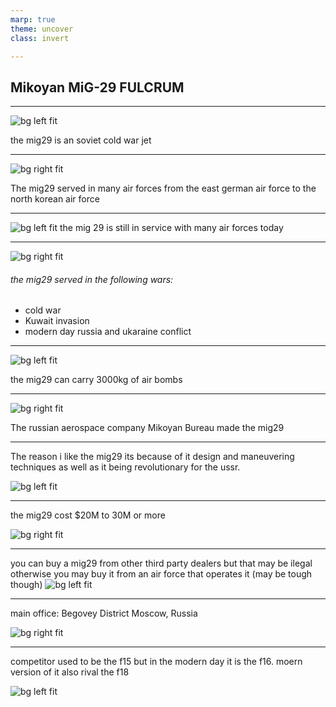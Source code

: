 ```yaml
--- 
marp: true
theme: uncover
class: invert

--- 
```

Mikoyan MiG-29 FULCRUM
---

---

![bg left fit](https://cdn.jetphotos.com/full/1/27016_1057815124.jpg)

the mig29 is an soviet cold war jet 

---
![bg right fit](https://upload.wikimedia.org/wikipedia/commons/thumb/c/c4/Hungarian_Air_Force_Mikoyan-Gurevich_MiG-29B_%289-12A%29_Lofting-1.jpg/800px-Hungarian_Air_Force_Mikoyan-Gurevich_MiG-29B_%289-12A%29_Lofting-1.jpg?20120812043410)

The mig29 served in many air forces from the east german air force to the north korean air force

---
![bg left fit](https://migflug.com/jetflights/wp-content/uploads/sites/4/2014/01/MiG-29-Fulcrum-Farewell-USA-2003-1-300x136.jpg)
the mig 29 is still in service with many air forces today

---
![bg right fit](https://www.airforce-technology.com/wp-content/uploads/sites/6/2000/11/Image-1-MiG-29-Fulcrum-Fighter-Bomber.jpg)
###### the mig29 served in the following wars:
- cold war
- Kuwait invasion
- modern day russia and ukaraine conflict

---
![bg left fit](https://api.time.com/wp-content/uploads/2023/03/poland-plane-1.jpg)

the mig29 can carry 3000kg of air bombs

---
![bg right fit](https://theaviationgeekclub.com/wp-content/uploads/2022/03/Ukrainian-Air-Force-MiG-29.png)

The russian aerospace company Mikoyan Bureau made the mig29

---
The reason i like the mig29 its because of it design and maneuvering techniques as well as it being revolutionary for the ussr.

![bg left fit](https://upload.wikimedia.org/wikipedia/commons/4/40/Mikoyan-Gurevich_MiG-29S_%289-13S%29%2C_Ukraine_-_Air_Force_AN1417871.jpg)

---
the mig29 cost $20M to 30M or more

![bg right fit](https://encrypted-tbn0.gstatic.com/images?q=tbn:ANd9GcQmgnTndYsNgc6rauMd5MLC4W5y0vaIbDqbdJ5HQ9_kjN5QMh_eWVH4i-cckkhcUSVV6V8&usqp=CAU)

---

you can buy a mig29 from other third party dealers but that may be ilegal otherwise you may buy it from an air force that operates it (may be tough though)
 ![bg left fit](https://i.wpimg.pl/1280x/d.wpimg.pl/174842320-1414745023/mig29.jpg)

 ---
 main office: Begovey District Moscow, Russia

 ![bg right fit](https://eurasiantimes.com/wp-content/uploads/2021/12/Russia-MiG-29.jpg)

 ---

 competitor used to be the f15 but in the modern day it is the f16. moern version of it also rival the f18

 ![bg left fit](https://external-preview.redd.it/Lxrv2YvTBCdUJEIDQlMl3h0RZinLIchrwNHhylsqljA.jpg?auto=webp&s=18566470dc2d8e2917a8504ad1b9603ef3a52668)
